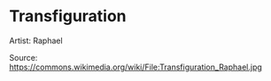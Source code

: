 # <hro-localize>Transfiguration</hro-localize>

<hro-localize>Artist</hro-localize>: Raphael

<hro-localize>Source</hro-localize>: <https://commons.wikimedia.org/wiki/File:Transfiguration_Raphael.jpg>